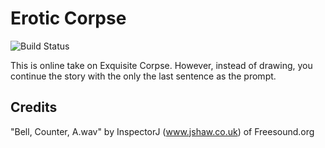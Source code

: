 # Erotic Corpse

![Build Status](https://github.com/bagelbits/erotic-corpse/workflows/Erotic%20Corpse%20CI/badge.svg?branch=main)

This is online take on Exquisite Corpse. However, instead of drawing, you continue the story with the only the last sentence as the prompt.

## Credits

"Bell, Counter, A.wav" by InspectorJ (www.jshaw.co.uk) of Freesound.org
